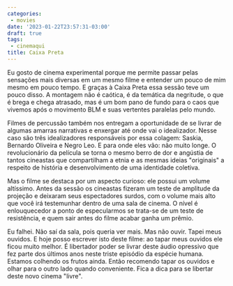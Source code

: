 ```yaml
---
categories:
 - movies
date: '2023-01-22T23:57:31-03:00'
draft: true
tags:
 - cinemaqui
title: Caixa Preta
---
```


Eu gosto de cinema experimental porque me permite passar pelas sensações mais diversas em um mesmo filme e entender um pouco de mim mesmo em pouco tempo. E graças à Caixa Preta essa sessão teve um pouco disso. A montagem não é caótica, é da temática da negritude, o que é brega e chega atrasado, mas é um bom pano de fundo para o caos que vivemos após o movimento BLM e suas vertentes paralelas pelo mundo.

Filmes de percussão também nos entregam a oportunidade de se livrar de algumas amarras narrativas e enxergar até onde vai o idealizador. Nesse caso são três idealizadores responsáveis por essa colagem: Saskia, Bernardo Oliveira e Negro Leo. E para onde eles vão: não muito longe. O revolucionário da película se torna o mesmo berro de dor e angústia de tantos cineastas que compartilham a etnia e as mesmas ideias "originais" a respeito de história e desenvolvimento de uma identidade coletiva.

Mas o filme se destaca por um aspecto curioso: ele possui um volume altíssimo. Antes da sessão os cineastas fizeram um teste de amplitude da projeção e deixaram seus espectadores surdos, com o volume mais alto que você irá testemunhar dentro de uma sala de cinema. O nível é enlouquecedor a ponto de especularmos se trata-se de um teste de resistência, e quem sair antes do filme acabar ganha um prêmio.

Eu falhei. Não saí da sala, pois queria ver mais. Mas não ouvir. Tapei meus ouvidos. E hoje posso escrever isto deste filme: ao tapar meus ouvidos ele ficou muito melhor. É libertador poder se livrar deste áudio opressivo que fez parte dos últimos anos neste triste episódio da espécie humana. Estamos colhendo os frutos ainda. Então recomendo tapar os ouvidos e olhar para o outro lado quando conveniente. Fica a dica para se libertar deste novo cinema "livre".

